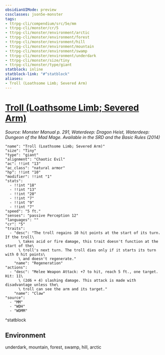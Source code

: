 ```yaml
---
obsidianUIMode: preview
cssclasses: json5e-monster
tags:
- ttrpg-cli/compendium/src/5e/mm
- ttrpg-cli/monster/cr/5
- ttrpg-cli/monster/environment/arctic
- ttrpg-cli/monster/environment/forest
- ttrpg-cli/monster/environment/hill
- ttrpg-cli/monster/environment/mountain
- ttrpg-cli/monster/environment/swamp
- ttrpg-cli/monster/environment/underdark
- ttrpg-cli/monster/size/tiny
- ttrpg-cli/monster/type/giant
statblock: inline
statblock-link: "#^statblock"
aliases:
- Troll (Loathsome Limb; Severed Arm)
---
```

# [Troll (Loathsome Limb; Severed Arm)](3-Mechanics\CLI\Compendium\bestiary\giant/troll-loathsome-limb-severed-arm.md)
*Source: Monster Manual p. 291, Waterdeep: Dragon Heist, Waterdeep: Dungeon of the Mad Mage. Available in the <span title='Systems Reference Document (5.1)'>SRD</span> and the Basic Rules (2014)*  

```statblock
"name": "Troll (Loathsome Limb; Severed Arm)"
"size": "Tiny"
"type": "giant"
"alignment": "Chaotic Evil"
"ac": !!int "13"
"ac_class": "natural armor"
"hp": !!int "10"
"modifier": !!int "1"
"stats":
  - !!int "18"
  - !!int "13"
  - !!int "20"
  - !!int "7"
  - !!int "9"
  - !!int "7"
"speed": "5 ft."
"senses": "passive Perception 12"
"languages": ""
"cr": "5"
"traits":
  - "desc": "The troll regains 10 hit points at the start of its turn. If the troll\
      \ takes acid or fire damage, this trait doesn't function at the start of the\
      \ troll's next turn. The troll dies only if it starts its turn with 0 hit points\
      \ and doesn't regenerate."
    "name": "Regeneration"
"actions":
  - "desc": "Melee Weapon Attack: +7 to hit, reach 5 ft., one target. Hit: 11\
      \ (2d6 + 4) slashing damage. This attack is made with disadvantage unless the\
      \ troll can see the arm and its target."
    "name": "Claw"
"source":
  - "MM"
  - "WDH"
  - "WDMM"
```
^statblock

## Environment

underdark, mountain, forest, swamp, hill, arctic